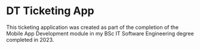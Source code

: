 # DT Ticketing App

This ticketing application was created as part of the completion of the Mobile App Development module in my BSc IT Software Engineering degree completed in 2023.
